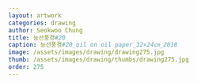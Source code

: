 ```yaml
---
layout: artwork 
categories: drawing 
author: Seokwoo Chung 
title: 능선풍경#20 
caption: 능선풍경#20_oil on oil paper_32×24㎝_2018 
image: /assets/images/drawing/drawing275.jpg 
thumb: /assets/images/drawing/thumbs/drawing275.jpg 
order: 275 
---
```

